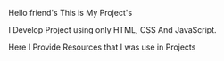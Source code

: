 
Hello friend's This is My Project's

I Develop Project using only HTML, CSS And JavaScript.

Here  I  Provide Resources that I was use in Projects
